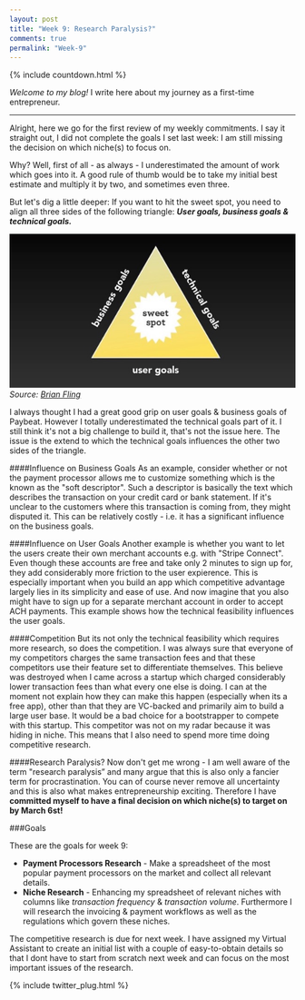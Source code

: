 ```yaml
---
layout: post
title: "Week 9: Research Paralysis?" 
comments: true
permalink: "Week-9"
---
```

{% include countdown.html %}

*Welcome to my blog!* I write here about my journey as a first-time entrepreneur.

-----

Alright, here we go for the first review of my weekly commitments. I say it straight out, I did not complete the goals I set last week: I am still missing the decision on which niche(s) to focus on. 

Why? Well, first of all - as always - I underestimated the amount of work which goes into it. A good rule of thumb would be to take my initial best estimate and multiply it by two, and sometimes even three.

But let's dig a little deeper: If you want to hit the sweet spot, you need to align all three sides of the following triangle: ***User goals, business goals & technical goals.***

![Thorben](/assets/triangle.jpg)
*Source: [Brian Fling](http://www.slideshare.net/fling/designing-mobile-experiences-10013353)*

I always thought I had a great good grip on user goals & business goals of Paybeat. However I totally underestimated the technical goals part of it. I still think it's not a big challenge to build it, that's not the issue here. The issue is the extend to which the technical goals influences the other two sides of the triangle. 

####Influence on Business Goals
As an example, consider whether or not the payment processor allows me to customize something which is the known as the "soft descriptor". Such a descriptor is basically the text which describes the transaction on your credit card or bank statement. If it's unclear to the customers where this transaction is coming from, they might disputed it. This can be relatively costly - i.e. it has a significant influence on the business goals.

####Influence on User Goals
Another example is whether you want to let the users create their own merchant accounts e.g. with "Stripe Connect". Even though these accounts are free and take only 2 minutes to sign up for, they add considerably more friction to the user expierence. This is especially important when you build an app which competitive advantage largely lies in its simplicity and ease of use. And now imagine that you also might have to sign up for a separate merchant account in order to accept ACH payments. This example shows how the technical feasibility influences the user goals.

####Competition
But its not only the technical feasibility which requires more research, so does the competition. I was always sure that everyone of my competitors charges the same transaction fees and that these competitors use their feature set to differentiate themselves. This believe was destroyed when I came across a startup which charged considerably lower transaction fees than what every one else is doing. I can at the moment not explain how they can make this happen (especially when its a free app), other than that they are VC-backed and primarily aim to build a large user base. It would be a bad choice for a bootstrapper to compete with this startup. This competitor was not on my radar because it was hiding in niche. This means that I also need to spend more time doing competitive research. 

####Research Paralysis?
Now don't get me wrong - I am well aware of the term "research paralysis” and many argue that this is also only a fancier term for procrastination. You can of course never remove all uncertainty and this is also what makes entrepreneurship exciting. Therefore I have **committed myself to have a final decision on which niche(s) to target on by March 6st!**

###Goals

These are the goals for week 9: 

* **Payment Processors Research** - Make a spreadsheet of the most popular payment processors on the market and collect all relevant details. 
* **Niche Research** - Enhancing my spreadsheet of relevant niches with columns like *transaction frequency* & *transaction volume*. Furthermore I will research the invoicing & payment workflows as well as the regulations which govern these niches. 

The competitive research is due for next week. I have assigned my Virtual Assistant to create an initial list with a couple of easy-to-obtain details so that I dont have to start from scratch next week and can focus on the most important issues of the research. 


{% include twitter_plug.html %}